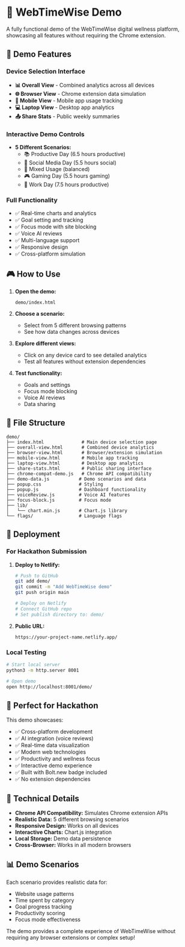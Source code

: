 # 🚀 WebTimeWise Demo

A fully functional demo of the WebTimeWise digital wellness platform, showcasing all features without requiring the Chrome extension.

## 📱 Demo Features

### Device Selection Interface
- **📊 Overall View** - Combined analytics across all devices
- **🌐 Browser View** - Chrome extension data simulation
- **📱 Mobile View** - Mobile app usage tracking
- **💻 Laptop View** - Desktop app analytics
- **📤 Share Stats** - Public weekly summaries

### Interactive Demo Controls
- **5 Different Scenarios:**
  - 📚 Productive Day (6.5 hours productive)
  - 📱 Social Media Day (5.5 hours social)
  - 🔄 Mixed Usage (balanced)
  - 🎮 Gaming Day (5.5 hours gaming)
  - 💼 Work Day (7.5 hours productive)

### Full Functionality
- ✅ Real-time charts and analytics
- ✅ Goal setting and tracking
- ✅ Focus mode with site blocking
- ✅ Voice AI reviews
- ✅ Multi-language support
- ✅ Responsive design
- ✅ Cross-platform simulation

## 🎮 How to Use

1. **Open the demo:**
   ```
   demo/index.html
   ```

2. **Choose a scenario:**
   - Select from 5 different browsing patterns
   - See how data changes across devices

3. **Explore different views:**
   - Click on any device card to see detailed analytics
   - Test all features without extension dependencies

4. **Test functionality:**
   - Goals and settings
   - Focus mode blocking
   - Voice AI reviews
   - Data sharing

## 📁 File Structure

```
demo/
├── index.html              # Main device selection page
├── overall-view.html       # Combined device analytics
├── browser-view.html       # Browser/extension simulation
├── mobile-view.html        # Mobile app tracking
├── laptop-view.html        # Desktop app analytics
├── share-stats.html        # Public sharing interface
├── chrome-compat-demo.js   # Chrome API compatibility
├── demo-data.js           # Demo scenarios and data
├── popup.css              # Styling
├── popup.js               # Dashboard functionality
├── voiceReview.js         # Voice AI features
├── focus-block.js         # Focus mode
├── lib/
│   └── chart.min.js       # Chart.js library
└── flags/                 # Language flags
```

## 🚀 Deployment

### For Hackathon Submission

1. **Deploy to Netlify:**
   ```bash
   # Push to GitHub
   git add demo/
   git commit -m "Add WebTimeWise demo"
   git push origin main
   
   # Deploy on Netlify
   # Connect GitHub repo
   # Set publish directory to: demo/
   ```

2. **Public URL:**
   ```
   https://your-project-name.netlify.app/
   ```

### Local Testing

```bash
# Start local server
python3 -m http.server 8001

# Open demo
open http://localhost:8001/demo/
```

## 🎯 Perfect for Hackathon

This demo showcases:
- ✅ Cross-platform development
- ✅ AI integration (voice reviews)
- ✅ Real-time data visualization
- ✅ Modern web technologies
- ✅ Productivity and wellness focus
- ✅ Interactive demo experience
- ✅ Built with Bolt.new badge included
- ✅ No extension dependencies

## 🔧 Technical Details

- **Chrome API Compatibility:** Simulates Chrome extension APIs
- **Realistic Data:** 5 different browsing scenarios
- **Responsive Design:** Works on all devices
- **Interactive Charts:** Chart.js integration
- **Local Storage:** Demo data persistence
- **Cross-Browser:** Works in all modern browsers

## 📊 Demo Scenarios

Each scenario provides realistic data for:
- Website usage patterns
- Time spent by category
- Goal progress tracking
- Productivity scoring
- Focus mode effectiveness

The demo provides a complete experience of WebTimeWise without requiring any browser extensions or complex setup! 